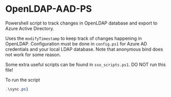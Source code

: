 # OpenLDAP-AAD-PS

Powershell script to track changes in OpenLDAP database and export to Azure Active Directory.

Uses the `modifyTimestamp` to keep track of changes happening in OpenLDAP. Configuration must be done in `config.ps1` for Azure AD credentials and your local LDAP database. Note that anonymous bind does not work for some reason.

Some extra useful scripts can be found in `sso_scripts.ps1`. DO NOT run this file!

To run the script
```powershell
.\sync.ps1
```
